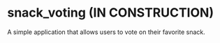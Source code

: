 # snack_voting (IN CONSTRUCTION)
A simple application that allows users to vote on their favorite snack.
